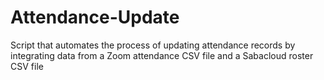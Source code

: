 # Attendance-Update
Script that automates the process of updating attendance records by integrating data from a Zoom attendance CSV file and a Sabacloud roster CSV file
